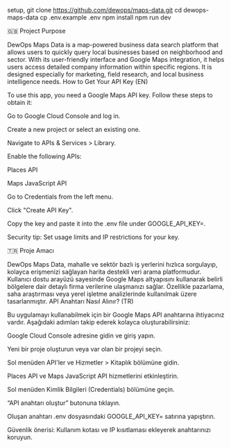 setup,
git clone https://github.com/dewops/maps-data.git
cd dewops-maps-data
cp .env.example .env
npm install
npm run dev

🇬🇧 Project Purpose

DewOps Maps Data is a map-powered business data search platform that allows users to quickly query local businesses based on neighborhood and sector.
With its user-friendly interface and Google Maps integration, it helps users access detailed company information within specific regions.
It is designed especially for marketing, field research, and local business intelligence needs.
 How to Get Your API Key (EN)

To use this app, you need a Google Maps API key. Follow these steps to obtain it:

Go to Google Cloud Console
 and log in.

Create a new project or select an existing one.

Navigate to APIs & Services > Library.

Enable the following APIs:

Places API

Maps JavaScript API

Go to Credentials from the left menu.

Click "Create API Key".

Copy the key and paste it into the .env file under GOOGLE_API_KEY=.

 Security tip: Set usage limits and IP restrictions for your key.



🇹🇷 Proje Amacı

DewOps Maps Data, mahalle ve sektör bazlı iş yerlerini hızlıca sorgulayıp, kolayca erişmenizi sağlayan harita destekli veri arama platformudur.
Kullanıcı dostu arayüzü sayesinde Google Maps altyapısını kullanarak belirli bölgelere dair detaylı firma verilerine ulaşmanızı sağlar.
Özellikle pazarlama, saha araştırması veya yerel işletme analizlerinde kullanılmak üzere tasarlanmıştır.
 API Anahtarı Nasıl Alınır? (TR)

Bu uygulamayı kullanabilmek için bir Google Maps API anahtarına ihtiyacınız vardır. Aşağıdaki adımları takip ederek kolayca oluşturabilirsiniz:

Google Cloud Console
 adresine gidin ve giriş yapın.

Yeni bir proje oluşturun veya var olan bir projeyi seçin.

Sol menüden API'ler ve Hizmetler > Kitaplık bölümüne gidin.

Places API ve Maps JavaScript API hizmetlerini etkinleştirin.

Sol menüden Kimlik Bilgileri (Credentials) bölümüne geçin.

“API anahtarı oluştur” butonuna tıklayın.

Oluşan anahtarı .env dosyasındaki GOOGLE_API_KEY= satırına yapıştırın.

 Güvenlik önerisi: Kullanım kotası ve IP kısıtlaması ekleyerek anahtarınızı koruyun.

